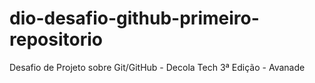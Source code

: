 # dio-desafio-github-primeiro-repositorio
Desafio de Projeto sobre Git/GitHub - Decola Tech 3ª Edição - Avanade
